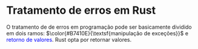 # Tratamento de erros em Rust

O tratamento de de erros em programação pode ser basicamente dividido em dois ramos:
$\color{#B7410E}{\textsf{manipulação de exceções}}$ e <font color="#0000ff">retorno de valores</font>. Rust opta por retornar valores. 

